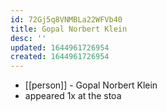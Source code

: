 ```yaml
---
id: 72Gj5q8VNMBLa22WFVb40
title: Gopal Norbert Klein
desc: ''
updated: 1644961726954
created: 1644961726954
---
```



- [[person]] - Gopal Norbert Klein
- appeared 1x at the stoa
